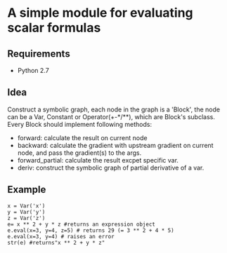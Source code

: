 #  A simple module for evaluating scalar formulas

## Requirements
* Python 2.7

## Idea
Construct a symbolic graph, each node in the graph is a 'Block', the node can be a Var, Constant or Operator(+-\*/\*\*), which are Block's subclass. Every Block should implement following methods:

* forward: calculate the result on current node
* backward: calculate the gradient with upstream gradient on current node, and pass the gradient(s) to the args.
* forward_partial: calculate the result excpet specific var.
* deriv: construct the symbolic graph of partial derivative of a var.

## Example
```
x = Var('x')
y = Var('y')
z = Var('z')
e= x ** 2 + y * z #returns an expression object 
e.eval(x=3, y=4, z=5) # returns 29 (= 3 ** 2 + 4 * 5) 
e.eval(x=3, y=4) # raises an error
str(e) #returns"x ** 2 + y * z"
```
